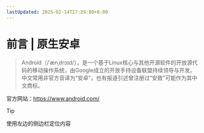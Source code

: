 ```yaml
---
lastUpdated: 2025-02-14T17:29:00+8:00
---
```


# 前言 | 原生安卓

> Android（/ˈænˌdrɔɪd/），是一个基于Linux核心与其他开源软件的开放源代码的移动操作系统，由Google成立的开放手持设备联盟持续领导与开发。中文常用非官方音译为“安卓”，也有报道引述曾注册过“安致”可能作为其中文商标。

官方网站：<https://www.android.com/>

> [!TIP]
> 使用左边的侧边栏定位内容
